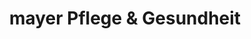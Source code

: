 ---
title: "mayer Pflege & Gesundheit"
url: /laupheim/mayer-pflege-und-gesundheit/
shop: Sanitätshaus
---